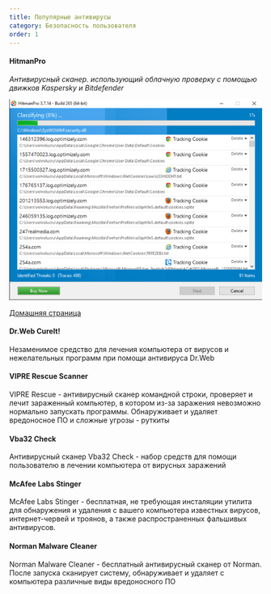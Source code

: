 ```yaml
---
title: Популярные антивирусы
category: Безопасность пользователя 
order: 1
---
```


#### HitmanPro

*Антивирусный сканер. использующий облачную проверку с помощью движков Kaspersky и Bitdefender*

<img src="/images/hitmanpro.png" width="500">

[Домашняя страница](https://www.hitmanpro.com)

#### Dr.Web CureIt!

Незаменимое средство для лечения компьютера от вирусов и нежелательных программ при помощи антивируса Dr.Web	

#### VIPRE Rescue Scanner

VIPRE Rescue - антивирусный сканер командной строки, проверяет и лечит зараженный компьютер, в котором из-за заражения невозможно нормально запускать программы. Обнаруживает и удаляет вредоносное ПО и сложные угрозы - руткиты	

#### Vba32 Check

Антивирусный сканер Vba32 Check - набор средств для помощи пользователю в лечении компьютера от вирусных заражений	

#### McAfee Labs Stinger

McAfee Labs Stinger - беcплатная, не требующая инсталяции утилита для обнаружения и удаления с вашего компьютера известных вирусов, интернет-червей и троянов, а также распространенных фальшивых антивирусов.

#### Norman Malware Cleaner

Norman Malware Cleaner - бесплатный антивирусный сканер от Norman. После запуска сканирует систему, обнаруживает и удаляет с компьютера различные виды вредоносного ПО	
